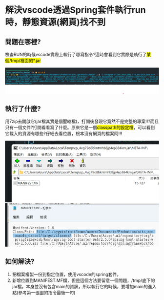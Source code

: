 # 解決vscode透過Spring套件執行run時，靜態資源(網頁)找不到

## 問題在哪裡?
檢查RUN的時候vscode實際上執行了哪寫指令?這時會看到它實際是執行了<mark>某個/tmp/裡面的*.jar</mark>

![](img/20220803140746.png)

## 執行了什麼?
用7zip去開啟它(jar檔其實是個壓縮檔)，打開後發現它竟然不是完整的專案!!?而且只有一個文件?打開看看寫了什麼。原來它是一個<mark>classpath的設定檔</mark>，可以看到它載入的資源有哪些?仔細去看位置，根本沒有網頁的檔案阿!!!

![](img/20220803141603.png)
![](img/20220803141807.png)

## 如何解決?
1. 把檔案複製一份到指定位置，使用vscode的spring套件。
2. 新增位置到MANIFEST.MF檔，但是這個方法要留意一個問題，/tmp/底下的jar檔，本身並沒有包含main的資訊，所以執行它的時候，要增加main的進入點(參考第一張圖的指令最後一句)